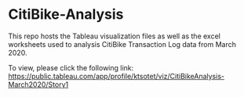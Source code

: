 # CitiBike-Analysis
This repo hosts the Tableau visualization files as well as the excel worksheets used to analysis CitiBike Transaction Log data from March 2020.

To view, please click the following link: https://public.tableau.com/app/profile/ktsotet/viz/CitiBikeAnalysis-March2020/Story1


